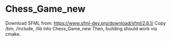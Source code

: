 # Chess_Game_new
Download SFML from: 
https://www.sfml-dev.org/download/sfml/2.6.1/
  Copy /bin, /include, /lib into Chess_Game_new
Then, building should work via cmake.
